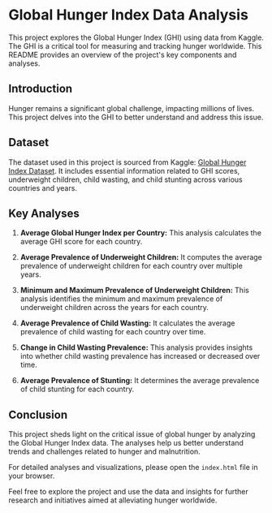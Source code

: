 # Global Hunger Index Data Analysis

This project explores the Global Hunger Index (GHI) using data from Kaggle. The GHI is a critical tool for measuring and tracking hunger worldwide. This README provides an overview of the project's key components and analyses.

## Introduction

Hunger remains a significant global challenge, impacting millions of lives. This project delves into the GHI to better understand and address this issue.

## Dataset

The dataset used in this project is sourced from Kaggle: [Global Hunger Index Dataset](https://www.kaggle.com/datasets/whenamancodes/the-global-hunger-index). It includes essential information related to GHI scores, underweight children, child wasting, and child stunting across various countries and years.

## Key Analyses

1. **Average Global Hunger Index per Country:** This analysis calculates the average GHI score for each country.

2. **Average Prevalence of Underweight Children:** It computes the average prevalence of underweight children for each country over multiple years.

3. **Minimum and Maximum Prevalence of Underweight Children:** This analysis identifies the minimum and maximum prevalence of underweight children across the years for each country.

4. **Average Prevalence of Child Wasting:** It calculates the average prevalence of child wasting for each country over time.

5. **Change in Child Wasting Prevalence:** This analysis provides insights into whether child wasting prevalence has increased or decreased over time.

6. **Average Prevalence of Stunting:** It determines the average prevalence of child stunting for each country.

## Conclusion

This project sheds light on the critical issue of global hunger by analyzing the Global Hunger Index data. The analyses help us better understand trends and challenges related to hunger and malnutrition.

For detailed analyses and visualizations, please open the `index.html` file in your browser.

Feel free to explore the project and use the data and insights for further research and initiatives aimed at alleviating hunger worldwide.

